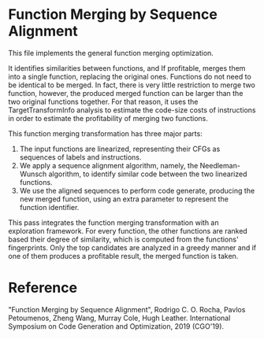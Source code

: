 # Function Merging by Sequence Alignment

This file implements the general function merging optimization.
  
It identifies similarities between functions, and If profitable, merges them
into a single function, replacing the original ones. Functions do not need
to be identical to be merged. In fact, there is very little restriction to
merge two function, however, the produced merged function can be larger than
the two original functions together. For that reason, it uses the
TargetTransformInfo analysis to estimate the code-size costs of instructions
in order to estimate the profitability of merging two functions.

This function merging transformation has three major parts:
1. The input functions are linearized, representing their CFGs as sequences
    of labels and instructions.
2. We apply a sequence alignment algorithm, namely, the Needleman-Wunsch
    algorithm, to identify similar code between the two linearized functions.
3. We use the aligned sequences to perform code generate, producing the new
    merged function, using an extra parameter to represent the function
    identifier.

This pass integrates the function merging transformation with an exploration
framework. For every function, the other functions are ranked based their
degree of similarity, which is computed from the functions' fingerprints.
Only the top candidates are analyzed in a greedy manner and if one of them
produces a profitable result, the merged function is taken.


# Reference

"Function Merging by Sequence Alignment",
Rodrigo C. O. Rocha, Pavlos Petoumenos, Zheng Wang, Murray Cole, Hugh Leather. International Symposium on Code Generation and Optimization, 2019 (CGO'19).
